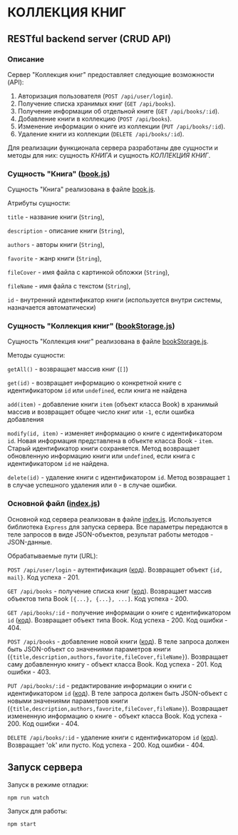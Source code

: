 # КОЛЛЕКЦИЯ КНИГ

## RESTful backend server (CRUD API)

### Описание

Сервер "Коллекция книг" предоставляет следующие возможности (API):
1. Авторизация пользователя (`POST /api/user/login`).
2. Получение списка хранимых книг (`GET /api/books`).
3. Получение информации об отдельной книге (`GET /api/books/:id`).
4. Добавление книги в коллекцию (`POST /api/books`).
5. Изменение информации о книге из коллекции (`PUT /api/books/:id`).
6. Удаление книги из коллекции (`DELETE /api/books/:id`).

Для реализации функционала сервера разработаны две сущности и методы для них: сущность *КНИГА* и сущность *КОЛЛЕКЦИЯ КНИГ*.

### Сущность "Книга" ([book.js](book.js))

Сущность "Книга" реализована в файле [book.js](book.js).

Атрибуты сущности:

`title` - название книги (`String`),

`description` - описание книги (`String`),

`authors` - авторы книги (`String`),

`favorite` - жанр книги (`String`),

`fileCover` - имя файла с картинкой обложки (`String`),

`fileName` - имя файла с текстом (`String`),

`id` - внутренний идентификатор книги (используется внутри системы, назначается автоматически)
 

 ### Сущность "Коллекция книг" ([bookStorage.js](bookStorage.js))

Сущность "Коллекция книг" реализована в файле [bookStorage.js](bookStorage.js).

Методы сущности:

`getAll()` - возвращает массив книг (`[]`)

`get(id)`  - возвращает информацию о конкретной книге с идентификатором `id` или `undefined`, если книга не найдена

`add(item)` - добавление книги `item` (объект класса Book) в хранимый массив и возвращает общее число книг или `-1`, если ошибка добавления

`modify(id, item)` - изменяет информацию о книге с идентификатором `id`. Новая информация представлена в объекте класса Book - `item`. Старый идентификатор книги сохраняется. Метод возвращает обновленную информацию книги или `undefined`, если книга с идентификатором `id` не найдена.

`delete(id)` - удаление книги с идентификатором `id`. Метод возвращает `1` в случае успешного удаления или `0` - в случае ошибки.



### Основной файл ([index.js](index.js))

Основной код сервера реализован в файле [index.js](index.js). Используется библиотека `Express` для запуска сервера. Все параметры передаются в теле запросов в виде JSON-объектов, результат работы методов - JSON-данные.

Обрабатываемые пути (URL):

`POST /api/user/login` - аутентификация ([код](index.js#L28)). Возвращает объект `{id, mail}`. Код успеха - 201.

`GET /api/books` - получение списка книг ([код](index.js#L47)). Возвращает массив объектов типа Book `[{...}, {...}, ...]`. Код успеха - 200.

`GET /api/books/:id` - получение информации о книге с идентификатором `id` ([код](index.js#L66)). Возвращает объект типа Book. Код успеха - 200. Код ошибки - 404.

`POST /api/books` - добавление новой книги ([код](index.js#L92)). В теле запроса должен быть JSON-объект со значениями параметров книги (`{title,description,authors,favorite,fileCover,fileName}`). Возвращает саму добавленную книгу - объект класса Book. Код успеха - 201. Код ошибки - 403.

`PUT /api/books/:id` - редактирование информации о книги с идентификатором `id` ([код](index.js#L137)). В теле запроса должен быть JSON-объект с новыми значениями параметров книги (`{title,description,authors,favorite,fileCover,fileName}`). Возвращает измененную информацию о книге - объект класса Book. Код успеха - 200. Код ошибки - 404.

`DELETE /api/books/:id` - удаление книги с идентификатором `id` ([код](index.js#L179)). Возвращает 'ok' или пусто. Код успеха - 200. Код ошибки - 404.





## Запуск сервера

Запуск в режиме отладки:
```
npm run watch
```

Запуск для работы:
```
npm start
```
